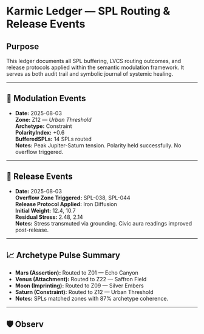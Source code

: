 # Karmic Ledger — SPL Routing & Release Events

## Purpose
This ledger documents all SPL buffering, LVCS routing outcomes, and release protocols applied within the semantic modulation framework. It serves as both audit trail and symbolic journal of systemic healing.

---

## 🔄 Modulation Events

- **Date:** 2025-08-03  
  **Zone:** Z12 — *Urban Threshold*  
  **Archetype:** Constraint  
  **PolarityIndex:** +0.6  
  **BufferedSPLs:** 14 SPLs routed  
  **Notes:** Peak Jupiter-Saturn tension. Polarity held successfully. No overflow triggered.

---

## 🧘 Release Events

- **Date:** 2025-08-03  
  **Overflow Zone Triggered:** SPL-038, SPL-044  
  **Release Protocol Applied:** Iron Diffusion  
  **Initial Weight:** 12.4, 10.7  
  **Residual Stress:** 2.48, 2.14  
  **Notes:** Stress transmuted via grounding. Civic aura readings improved post-release.

---

## 📈 Archetype Pulse Summary

- **Mars (Assertion):** Routed to Z01 — Echo Canyon  
- **Venus (Attachment):** Routed to Z22 — Saffron Field  
- **Moon (Imprinting):** Routed to Z09 — Silver Embers  
- **Saturn (Constraint):** Routed to Z12 — Urban Threshold  
- **Notes:** SPLs matched zones with 87% archetype coherence.

---

## 🛡️ Observ
